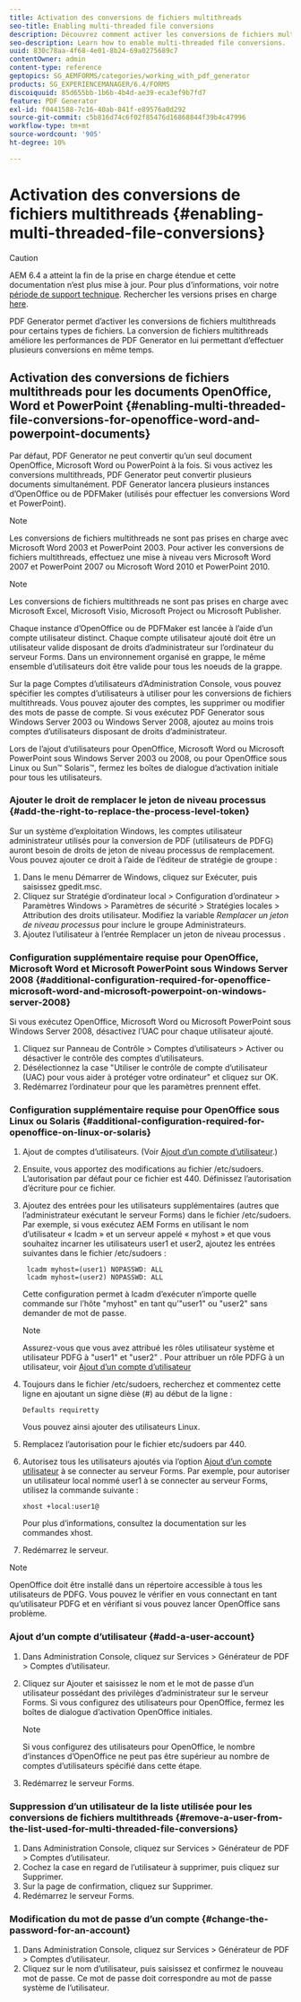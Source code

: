 ```yaml
---
title: Activation des conversions de fichiers multithreads
seo-title: Enabling multi-threaded file conversions
description: Découvrez comment activer les conversions de fichiers multithreads.
seo-description: Learn how to enable multi-threaded file conversions.
uuid: 830c78aa-4f68-4e01-8b24-69a0275689c7
contentOwner: admin
content-type: reference
geptopics: SG_AEMFORMS/categories/working_with_pdf_generator
products: SG_EXPERIENCEMANAGER/6.4/FORMS
discoiquuid: 85d655bb-1b6b-4b4d-ae39-eca3ef9b7fd7
feature: PDF Generator
exl-id: f0441588-7c16-40ab-841f-e89576a0d292
source-git-commit: c5b816d74c6f02f85476d16868844f39b4c47996
workflow-type: tm+mt
source-wordcount: '905'
ht-degree: 10%

---
```


# Activation des conversions de fichiers multithreads {#enabling-multi-threaded-file-conversions}

>[!CAUTION]
>
>AEM 6.4 a atteint la fin de la prise en charge étendue et cette documentation n’est plus mise à jour. Pour plus d’informations, voir notre [période de support technique](https://helpx.adobe.com/fr/support/programs/eol-matrix.html). Rechercher les versions prises en charge [here](https://experienceleague.adobe.com/docs/?lang=fr).

PDF Generator permet d’activer les conversions de fichiers multithreads pour certains types de fichiers. La conversion de fichiers multithreads améliore les performances de PDF Generator en lui permettant d’effectuer plusieurs conversions en même temps.

## Activation des conversions de fichiers multithreads pour les documents OpenOffice, Word et PowerPoint {#enabling-multi-threaded-file-conversions-for-openoffice-word-and-powerpoint-documents}

Par défaut, PDF Generator ne peut convertir qu’un seul document OpenOffice, Microsoft Word ou PowerPoint à la fois. Si vous activez les conversions multithreads, PDF Generator peut convertir plusieurs documents simultanément. PDF Generator lancera plusieurs instances d’OpenOffice ou de PDFMaker (utilisés pour effectuer les conversions Word et PowerPoint).

>[!NOTE]
>
>Les conversions de fichiers multithreads ne sont pas prises en charge avec Microsoft Word 2003 et PowerPoint 2003. Pour activer les conversions de fichiers multithreads, effectuez une mise à niveau vers Microsoft Word 2007 et PowerPoint 2007 ou Microsoft Word 2010 et PowerPoint 2010.

>[!NOTE]
>
>Les conversions de fichiers multithreads ne sont pas prises en charge avec Microsoft Excel, Microsoft Visio, Microsoft Project ou Microsoft Publisher.

Chaque instance d’OpenOffice ou de PDFMaker est lancée à l’aide d’un compte utilisateur distinct. Chaque compte utilisateur ajouté doit être un utilisateur valide disposant de droits d’administrateur sur l’ordinateur du serveur Forms. Dans un environnement organisé en grappe, le même ensemble d’utilisateurs doit être valide pour tous les noeuds de la grappe.

Sur la page Comptes d’utilisateurs d’Administration Console, vous pouvez spécifier les comptes d’utilisateurs à utiliser pour les conversions de fichiers multithreads. Vous pouvez ajouter des comptes, les supprimer ou modifier des mots de passe de compte. Si vous exécutez PDF Generator sous Windows Server 2003 ou Windows Server 2008, ajoutez au moins trois comptes d’utilisateurs disposant de droits d’administrateur.

Lors de l’ajout d’utilisateurs pour OpenOffice, Microsoft Word ou Microsoft PowerPoint sous Windows Server 2003 ou 2008, ou pour OpenOffice sous Linux ou Sun™ Solaris™, fermez les boîtes de dialogue d’activation initiale pour tous les utilisateurs.

### Ajouter le droit de remplacer le jeton de niveau processus {#add-the-right-to-replace-the-process-level-token}

Sur un système d’exploitation Windows, les comptes utilisateur administrateur utilisés pour la conversion de PDF (utilisateurs de PDFG) auront besoin de droits de jeton de niveau processus de remplacement. Vous pouvez ajouter ce droit à l’aide de l’éditeur de stratégie de groupe :

1. Dans le menu Démarrer de Windows, cliquez sur Exécuter, puis saisissez gpedit.msc.
1. Cliquez sur Stratégie d’ordinateur local > Configuration d’ordinateur > Paramètres Windows > Paramètres de sécurité > Stratégies locales > Attribution des droits utilisateur. Modifiez la variable *Remplacer un jeton de niveau processus* pour inclure le groupe Administrateurs.
1. Ajoutez l’utilisateur à l’entrée Remplacer un jeton de niveau processus .

### Configuration supplémentaire requise pour OpenOffice, Microsoft Word et Microsoft PowerPoint sous Windows Server 2008 {#additional-configuration-required-for-openoffice-microsoft-word-and-microsoft-powerpoint-on-windows-server-2008}

Si vous exécutez OpenOffice, Microsoft Word ou Microsoft PowerPoint sous Windows Server 2008, désactivez l’UAC pour chaque utilisateur ajouté.

1. Cliquez sur Panneau de Contrôle > Comptes d’utilisateurs > Activer ou désactiver le contrôle des comptes d’utilisateurs.
1. Désélectionnez la case &quot;Utiliser le contrôle de compte d’utilisateur (UAC) pour vous aider à protéger votre ordinateur&quot; et cliquez sur OK.
1. Redémarrez l’ordinateur pour que les paramètres prennent effet.

### Configuration supplémentaire requise pour OpenOffice sous Linux ou Solaris {#additional-configuration-required-for-openoffice-on-linux-or-solaris}

1. Ajout de comptes d’utilisateurs. (Voir [Ajout d’un compte d’utilisateur](enabling-multi-threaded-file-conversions.md#add-a-user-account).)
1. Ensuite, vous apportez des modifications au fichier /etc/sudoers. L’autorisation par défaut pour ce fichier est 440. Définissez l’autorisation d’écriture pour ce fichier.
1. Ajoutez des entrées pour les utilisateurs supplémentaires (autres que l’administrateur exécutant le serveur Forms) dans le fichier /etc/sudoers. Par exemple, si vous exécutez AEM Forms en utilisant le nom d’utilisateur « Icadm » et un serveur appelé « myhost » et que vous souhaitez incarner les utilisateurs user1 et user2, ajoutez les entrées suivantes dans le fichier /etc/sudoers :

   ```as3
    lcadm myhost=(user1) NOPASSWD: ALL 
    lcadm myhost=(user2) NOPASSWD: ALL
   ```

   Cette configuration permet à lcadm d’exécuter n’importe quelle commande sur l’hôte &quot;myhost&quot; en tant qu’&quot;user1&quot; ou &quot;user2&quot; sans demander de mot de passe.

   >[!NOTE]
   >
   >Assurez-vous que vous avez attribué les rôles utilisateur système et utilisateur PDFG à &quot;user1&quot; et &quot;user2&quot; . Pour attribuer un rôle PDFG à un utilisateur, voir [Ajout d’un compte d’utilisateur](enabling-multi-threaded-file-conversions.md#add-a-user-account)

1. Toujours dans le fichier /etc/sudoers, recherchez et commentez cette ligne en ajoutant un signe dièse (#) au début de la ligne :

   ```as3
   Defaults requiretty
   ```

   Vous pouvez ainsi ajouter des utilisateurs Linux.

1. Remplacez l’autorisation pour le fichier etc/sudoers par 440.
1. Autorisez tous les utilisateurs ajoutés via l’option [Ajout d’un compte utilisateur](enabling-multi-threaded-file-conversions.md#add-a-user-account) à se connecter au serveur Forms. Par exemple, pour autoriser un utilisateur local nommé user1 à se connecter au serveur Forms, utilisez la commande suivante :

   `xhost +local:user1@`

   Pour plus d’informations, consultez la documentation sur les commandes xhost.

1. Redémarrez le serveur.

>[!NOTE]
>
>OpenOffice doit être installé dans un répertoire accessible à tous les utilisateurs de PDFG. Vous pouvez le vérifier en vous connectant en tant qu’utilisateur PDFG et en vérifiant si vous pouvez lancer OpenOffice sans problème.

### Ajout d’un compte d’utilisateur {#add-a-user-account}

1. Dans Administration Console, cliquez sur Services > Générateur de PDF > Comptes d’utilisateur.
1. Cliquez sur Ajouter et saisissez le nom et le mot de passe d’un utilisateur possédant des privilèges d’administrateur sur le serveur Forms. Si vous configurez des utilisateurs pour OpenOffice, fermez les boîtes de dialogue d’activation OpenOffice initiales.

   >[!NOTE]
   >
   >Si vous configurez des utilisateurs pour OpenOffice, le nombre d’instances d’OpenOffice ne peut pas être supérieur au nombre de comptes d’utilisateurs spécifié dans cette étape.

1. Redémarrez le serveur Forms.

### Suppression d’un utilisateur de la liste utilisée pour les conversions de fichiers multithreads {#remove-a-user-from-the-list-used-for-multi-threaded-file-conversions}

1. Dans Administration Console, cliquez sur Services > Générateur de PDF > Comptes d’utilisateur.
1. Cochez la case en regard de l’utilisateur à supprimer, puis cliquez sur Supprimer.
1. Sur la page de confirmation, cliquez sur Supprimer.
1. Redémarrez le serveur Forms.

### Modification du mot de passe d’un compte {#change-the-password-for-an-account}

1. Dans Administration Console, cliquez sur Services > Générateur de PDF > Comptes d’utilisateur.
1. Cliquez sur le nom d’utilisateur, puis saisissez et confirmez le nouveau mot de passe. Ce mot de passe doit correspondre au mot de passe système de l’utilisateur.
